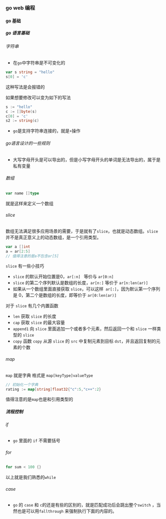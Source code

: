 ### go web 编程

#### go 基础

##### go 语言基础

###### 字符串

* 在`go`中字符串是不可变化的

```go
var s string = "hello"
s[0] = 'c'
```

这种写法是会报错的

如果想要修改可以变为如下的写法

```go
s := "hello"
c := []byte(s)
c[0] = 'c'
s2 := string(c)
```

* `go`是支持字符串连接的，就是`+`操作

###### go语言设计的一些规则

* 大写字母开头是可以导出的，但是小写字母开头的单词是无法导出的，属于是私有变量

###### 数组

```go
var name []type
```

就是这样来定义一个数组

###### slice

数组无法满足很多应用场景的需要，于是就有了`slice`，也就是动态数组。`slice`并不是真正意义上的动态数组，是一个引用类型。

```go
var a []int
a = ar[2:5]
// 值得注意的是a不包含ar[5]
```

`slice` 有一些小技巧

* `slice` 的默认开始位置是0，`ar[:n] ` 等价与 `ar[0:n]`
* `slice` 的第二个序列默认是数组的长度，`ar[n:]` 等价于 `ar[n:len(ar)]`
* 如果从一个数组里面直接获取 `slice`，可以这样` ar[:]`，因为默认第一个序列是 0，第二个是数组的长度，即等价于 `ar[0:len(ar)]`

对于 `slice` 有几个内置函数

*   `len` 获取 `slice` 的长度
*  `cap` 获取 `slice` 的最大容量
* `append1` 向 `slice` 里面追加一个或者多个元素，然后返回一个和 `slice` 一样类型的 `slice`
* `copy` 函数 `copy` 从源 `slice` 的 `src` 中复制元素到目标 `dst`，并且返回复制的元素的个数

###### map

`map` 就是字典 格式是 `map[keyType]valueType`

```go
// 初始化一个字典
rating := map[string]float32{"c":5,"c++":2}
```

值得注意的是`map`也是和引用类型的

##### 流程控制

###### if

* `go` 里面的 `if` 不需要括号

###### for

```go
for sum < 100 {}
```

以上就是我们熟悉的`while`

###### case

* `go` 的 `case` 和 `c`的还是有些的区别的，就是匹配成功后会跳出整个`switch` ，当然也是可以用`fallthrough` 来强制执行下面的内容的。

